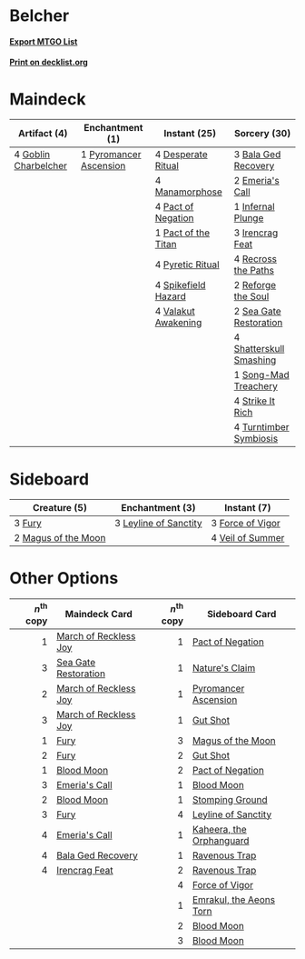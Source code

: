 # Belcher

#### [Export MTGO List](../collection/Belcher/Belcher.txt)
#### [Print on decklist.org](http://decklist.org/?deckmain=3%09Bala%20Ged%20Recovery%0A4%09Desperate%20Ritual%0A2%09Emeria's%20Call%0A4%09Goblin%20Charbelcher%0A1%09Infernal%20Plunge%0A3%09Irencrag%20Feat%0A4%09Manamorphose%0A4%09Pact%20of%20Negation%0A1%09Pact%20of%20the%20Titan%0A4%09Pyretic%20Ritual%0A1%09Pyromancer%20Ascension%0A4%09Recross%20the%20Paths%0A2%09Reforge%20the%20Soul%0A2%09Sea%20Gate%20Restoration%0A4%09Shatterskull%20Smashing%0A1%09Song-Mad%20Treachery%0A4%09Spikefield%20Hazard%0A4%09Strike%20It%20Rich%0A4%09Turntimber%20Symbiosis%0A4%09Valakut%20Awakening&deckside=3%09Force%20of%20Vigor%0A3%09Fury%0A3%09Leyline%20of%20Sanctity%0A2%09Magus%20of%20the%20Moon%0A4%09Veil%20of%20Summer)
# Maindeck

|                                         Artifact (4)                                          |                                         Enchantment (1)                                         |                                         Instant (25)                                         |                                           Sorcery (30)                                           |
|-----------------------------------------------------------------------------------------------|-------------------------------------------------------------------------------------------------|----------------------------------------------------------------------------------------------|--------------------------------------------------------------------------------------------------|
|4 [Goblin Charbelcher](http://gatherer.wizards.com/Pages/Card/Details.aspx?multiverseid=438497)|1 [Pyromancer Ascension](http://gatherer.wizards.com/Pages/Card/Details.aspx?multiverseid=425933)|4 [Desperate Ritual](http://gatherer.wizards.com/Pages/Card/Details.aspx?multiverseid=80275)  |3 [Bala Ged Recovery](http://gatherer.wizards.com/Pages/Card/Details.aspx?multiverseid=491825)    |
|                                                                                               |                                                                                                 |4 [Manamorphose](http://gatherer.wizards.com/Pages/Card/Details.aspx?multiverseid=370568)     |2 [Emeria's Call](http://gatherer.wizards.com/Pages/Card/Details.aspx?multiverseid=491633)        |
|                                                                                               |                                                                                                 |4 [Pact of Negation](http://gatherer.wizards.com/Pages/Card/Details.aspx?multiverseid=442057) |1 [Infernal Plunge](http://gatherer.wizards.com/Pages/Card/Details.aspx?multiverseid=235603)      |
|                                                                                               |                                                                                                 |1 [Pact of the Titan](http://gatherer.wizards.com/Pages/Card/Details.aspx?multiverseid=130638)|3 [Irencrag Feat](http://gatherer.wizards.com/Pages/Card/Details.aspx?multiverseid=473089)        |
|                                                                                               |                                                                                                 |4 [Pyretic Ritual](http://gatherer.wizards.com/Pages/Card/Details.aspx?multiverseid=205067)   |4 [Recross the Paths](http://gatherer.wizards.com/Pages/Card/Details.aspx?multiverseid=152874)    |
|                                                                                               |                                                                                                 |4 [Spikefield Hazard](http://gatherer.wizards.com/Pages/Card/Details.aspx?multiverseid=491809)|2 [Reforge the Soul](http://gatherer.wizards.com/Pages/Card/Details.aspx?multiverseid=278256)     |
|                                                                                               |                                                                                                 |4 [Valakut Awakening](http://gatherer.wizards.com/Pages/Card/Details.aspx?multiverseid=491818)|2 [Sea Gate Restoration](http://gatherer.wizards.com/Pages/Card/Details.aspx?multiverseid=491706) |
|                                                                                               |                                                                                                 |                                                                                              |4 [Shatterskull Smashing](http://gatherer.wizards.com/Pages/Card/Details.aspx?multiverseid=491802)|
|                                                                                               |                                                                                                 |                                                                                              |1 [Song-Mad Treachery](http://gatherer.wizards.com/Pages/Card/Details.aspx?multiverseid=491807)   |
|                                                                                               |                                                                                                 |                                                                                              |4 [Strike It Rich](http://gatherer.wizards.com/Pages/Card/Details.aspx?multiverseid=522219)       |
|                                                                                               |                                                                                                 |                                                                                              |4 [Turntimber Symbiosis](http://gatherer.wizards.com/Pages/Card/Details.aspx?multiverseid=491864) |


# Sideboard

|                                         Creature (5)                                         |                                        Enchantment (3)                                         |                                        Instant (7)                                        |
|----------------------------------------------------------------------------------------------|------------------------------------------------------------------------------------------------|-------------------------------------------------------------------------------------------|
|3 [Fury](http://gatherer.wizards.com/Pages/Card/Details.aspx?multiverseid=522202)             |3 [Leyline of Sanctity](http://gatherer.wizards.com/Pages/Card/Details.aspx?multiverseid=204993)|3 [Force of Vigor](http://gatherer.wizards.com/Pages/Card/Details.aspx?multiverseid=464113)|
|2 [Magus of the Moon](http://gatherer.wizards.com/Pages/Card/Details.aspx?multiverseid=136152)|                                                                                                |4 [Veil of Summer](http://gatherer.wizards.com/Pages/Card/Details.aspx?multiverseid=466952)|


# Other Options

|*n*<sup>th</sup> copy|                                         Maindeck Card                                          |*n*<sup>th</sup> copy|                                          Sideboard Card                                           |
|--------------------:|------------------------------------------------------------------------------------------------|--------------------:|---------------------------------------------------------------------------------------------------|
|                    1|[March of Reckless Joy](http://gatherer.wizards.com/Pages/Card/Details.aspx?multiverseid=548458)|                    1|[Pact of Negation](http://gatherer.wizards.com/Pages/Card/Details.aspx?multiverseid=442057)        |
|                    3|[Sea Gate Restoration](http://gatherer.wizards.com/Pages/Card/Details.aspx?multiverseid=491706) |                    1|[Nature's Claim](http://gatherer.wizards.com/Pages/Card/Details.aspx?multiverseid=382316)          |
|                    2|[March of Reckless Joy](http://gatherer.wizards.com/Pages/Card/Details.aspx?multiverseid=548458)|                    1|[Pyromancer Ascension](http://gatherer.wizards.com/Pages/Card/Details.aspx?multiverseid=425933)    |
|                    3|[March of Reckless Joy](http://gatherer.wizards.com/Pages/Card/Details.aspx?multiverseid=548458)|                    1|[Gut Shot](http://gatherer.wizards.com/Pages/Card/Details.aspx?multiverseid=397673)                |
|                    1|[Fury](http://gatherer.wizards.com/Pages/Card/Details.aspx?multiverseid=522202)                 |                    3|[Magus of the Moon](http://gatherer.wizards.com/Pages/Card/Details.aspx?multiverseid=136152)       |
|                    2|[Fury](http://gatherer.wizards.com/Pages/Card/Details.aspx?multiverseid=522202)                 |                    2|[Gut Shot](http://gatherer.wizards.com/Pages/Card/Details.aspx?multiverseid=397673)                |
|                    1|[Blood Moon](http://gatherer.wizards.com/Pages/Card/Details.aspx?multiverseid=45386)            |                    2|[Pact of Negation](http://gatherer.wizards.com/Pages/Card/Details.aspx?multiverseid=442057)        |
|                    3|[Emeria's Call](http://gatherer.wizards.com/Pages/Card/Details.aspx?multiverseid=491633)        |                    1|[Blood Moon](http://gatherer.wizards.com/Pages/Card/Details.aspx?multiverseid=45386)               |
|                    2|[Blood Moon](http://gatherer.wizards.com/Pages/Card/Details.aspx?multiverseid=45386)            |                    1|[Stomping Ground](http://gatherer.wizards.com/Pages/Card/Details.aspx?multiverseid=405110)         |
|                    3|[Fury](http://gatherer.wizards.com/Pages/Card/Details.aspx?multiverseid=522202)                 |                    4|[Leyline of Sanctity](http://gatherer.wizards.com/Pages/Card/Details.aspx?multiverseid=204993)     |
|                    4|[Emeria's Call](http://gatherer.wizards.com/Pages/Card/Details.aspx?multiverseid=491633)        |                    1|[Kaheera, the Orphanguard](http://gatherer.wizards.com/Pages/Card/Details.aspx?multiverseid=479744)|
|                    4|[Bala Ged Recovery](http://gatherer.wizards.com/Pages/Card/Details.aspx?multiverseid=491825)    |                    1|[Ravenous Trap](http://gatherer.wizards.com/Pages/Card/Details.aspx?multiverseid=197537)           |
|                    4|[Irencrag Feat](http://gatherer.wizards.com/Pages/Card/Details.aspx?multiverseid=473089)        |                    2|[Ravenous Trap](http://gatherer.wizards.com/Pages/Card/Details.aspx?multiverseid=197537)           |
|                     |                                                                                                |                    4|[Force of Vigor](http://gatherer.wizards.com/Pages/Card/Details.aspx?multiverseid=464113)          |
|                     |                                                                                                |                    1|[Emrakul, the Aeons Torn](http://gatherer.wizards.com/Pages/Card/Details.aspx?multiverseid=397905) |
|                     |                                                                                                |                    2|[Blood Moon](http://gatherer.wizards.com/Pages/Card/Details.aspx?multiverseid=45386)               |
|                     |                                                                                                |                    3|[Blood Moon](http://gatherer.wizards.com/Pages/Card/Details.aspx?multiverseid=45386)               |

